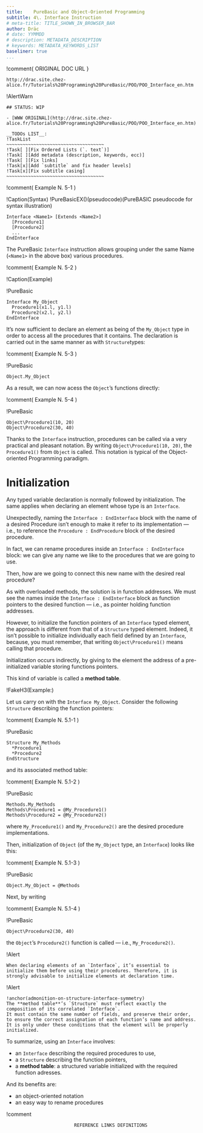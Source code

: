 ```yaml
---
title:    PureBasic and Object-Oriented Programming
subtitle: 4\. Interface Instruction
# meta-title: TITLE_SHOWN_IN_BROWSER_BAR
author: Dräc
# date: YYMMDD
# description: METADATA_DESCRIPTION
# keywords: METADATA_KEYWORDS_LIST
baseliner: true
...
```


!comment{   ORIGINAL DOC URL   }
~~~~~~~~~~~~~~~~~~~~~~~~~~~~~~~~~~~~~~~~~~~~~~~~~~~~~~~~~~~~~~~~~~~~~~~~
http://drac.site.chez-alice.fr/Tutorials%20Programming%20PureBasic/POO/POO_Interface_en.htm
~~~~~~~~~~~~~~~~~~~~~~~~~~~~~~~~~~~~~~~~~~~~~~~~~~~~~~~~~~~~~~~~~~~~~~~~

!AlertWarn
~~~~~~~~~~~~~~~~~~~~~~~~~~~~~~~~~~~~~~~~~~~~~~~~~~~~~~~~~~~~~~~~~~~~~~~~
## STATUS: WIP

- [WWW ORIGINAL](http://drac.site.chez-alice.fr/Tutorials%20Programming%20PureBasic/POO/POO_Interface_en.htm)

__TODOs LIST__:
!TaskList
~~~~~~~~~~~~~~~~~~~~~~~~~~~~~~~~~~~~
!Task[ ][Fix Ordered Lists (`. text`)]
!Task[ ][Add metadata (description, keywords, ecc)]
!Task[ ][Fix links]
!Task[x][Add `subtitle` and fix header levels]
!Task[x][Fix subtitle casing]
~~~~~~~~~~~~~~~~~~~~~~~~~~~~~~~~~~~~
~~~~~~~~~~~~~~~~~~~~~~~~~~~~~~~~~~~~~~~~~~~~~~~~~~~~~~~~~~~~~~~~~~~~~~~~


!comment( Example N. 5-1 )

!Caption(Syntax)
!PureBasicEX()(pseudocode)(PureBASIC pseudocode for syntax illustration)
~~~~~~~~~~~~~~~~~~~~~~~~~~~~~~~~~~~~~~~~~~~~~~~~~~~~~~~~~~~~~~~~~~~~~~~~
Interface <Name1> [Extends <Name2>]
  [Procedure1]
  [Procedure2]
  ...
EndInterface
~~~~~~~~~~~~~~~~~~~~~~~~~~~~~~~~~~~~~~~~~~~~~~~~~~~~~~~~~~~~~~~~~~~~~~~~


The PureBasic `Interface` instruction allows grouping under the same Name (`<Name1>` in the above box) various procedures.

!comment( Example N. 5-2 )

!Caption(Example)

!PureBasic
~~~~~~~~~~~~~~~~~~~~~~~~~~~~~~~~~~~~~~~~~~~~~~~~~~~~~~~~~~~~~~~~~~~~~~~~
Interface My_Object
  Procedure1(x1.l, y1.l)
  Procedure2(x2.l, y2.l)
EndInterface
~~~~~~~~~~~~~~~~~~~~~~~~~~~~~~~~~~~~~~~~~~~~~~~~~~~~~~~~~~~~~~~~~~~~~~~~


It’s now sufficient to declare an element as being of the `My_Object` type in order to access all the procedures that it contains. The declaration is carried out in the same manner as with `Structure`types:

!comment( Example N. 5-3 )

!PureBasic
~~~~~~~~~~~~~~~~~~~~~~~~~~~~~~~~~~~~~~~~~~~~~~~~~~~~~~~~~~~~~~~~~~~~~~~~
Object.My_Object
~~~~~~~~~~~~~~~~~~~~~~~~~~~~~~~~~~~~~~~~~~~~~~~~~~~~~~~~~~~~~~~~~~~~~~~~


As a result, we can now acess the `Object`’s functions directly:

!comment( Example N. 5-4 )

!PureBasic
~~~~~~~~~~~~~~~~~~~~~~~~~~~~~~~~~~~~~~~~~~~~~~~~~~~~~~~~~~~~~~~~~~~~~~~~
Object\Procedure1(10, 20)
Object\Procedure2(30, 40)
~~~~~~~~~~~~~~~~~~~~~~~~~~~~~~~~~~~~~~~~~~~~~~~~~~~~~~~~~~~~~~~~~~~~~~~~


Thanks to the `Interface` instruction, procedures can be called via a very practical and pleasant notation.
By writing `Object\Procedure1(10, 20)`, the `Procedure1()` from `Object` is called.
This notation is typical of the Object-oriented Programming paradigm.

# Initialization

Any typed variable declaration is normally followed by initialization. The same applies when declaring an element whose type is an `Interface`.

Unexpectedly, naming the `Interface : EndInterface` block with the name of a desired Procedure isn’t enough to make it refer to its implementation — i.e., to reference the `Procedure : EndProcedure` block of the desired procedure.

In fact, we can rename procedures inside an `Interface : EndInterface` block: we can give any name we like to the procedures that we are going to use.

Then, how are we going to connect this new name with the desired real procedure?

As with overloaded methods, the solution is in function addresses.
We must see the names inside the `Interface : EndInterface` block as function pointers to the desired function — i.e., as pointer holding function addresses.

However, to initialize the function pointers of an `Interface` typed element, the approach is different from that of a `Structure` typed element.
Indeed, it isn’t possible to initialize individually each field defined by an `Interface`, because, you must remember, that writing `Object\Procedure1()` means calling that procedure.

Initialization occurs indirectly, by giving to the element the address of a pre-initialized variable storing functions pointers.

This kind of variable is called a **method table**.

!FakeH3(Example:)

Let us carry on with the `Interface My_Object`.
Consider the following `Structure` describing the function pointers:

!comment( Example N. 5.1-1 )

!PureBasic
~~~~~~~~~~~~~~~~~~~~~~~~~~~~~~~~~~~~~~~~~~~~~~~~~~~~~~~~~~~~~~~~~~~~~~~~
Structure My_Methods
  *Procedure1
  *Procedure2
EndStructure
~~~~~~~~~~~~~~~~~~~~~~~~~~~~~~~~~~~~~~~~~~~~~~~~~~~~~~~~~~~~~~~~~~~~~~~~


and its associated method table:

!comment( Example N. 5.1-2 )

!PureBasic
~~~~~~~~~~~~~~~~~~~~~~~~~~~~~~~~~~~~~~~~~~~~~~~~~~~~~~~~~~~~~~~~~~~~~~~~
Methods.My_Methods
Methods\Procedure1 = @My_Procedure1()
Methods\Procedure2 = @My_Procedure2()
~~~~~~~~~~~~~~~~~~~~~~~~~~~~~~~~~~~~~~~~~~~~~~~~~~~~~~~~~~~~~~~~~~~~~~~~


where `My_Procedure1()` and `My_Procedure2()` are the desired procedure implementations.

Then, initialization of `Object` (of the `My_Object` type, an `Interface`) looks like this:

!comment( Example N. 5.1-3 )

!PureBasic
~~~~~~~~~~~~~~~~~~~~~~~~~~~~~~~~~~~~~~~~~~~~~~~~~~~~~~~~~~~~~~~~~~~~~~~~
Object.My_Object = @Methods
~~~~~~~~~~~~~~~~~~~~~~~~~~~~~~~~~~~~~~~~~~~~~~~~~~~~~~~~~~~~~~~~~~~~~~~~


Next, by writing

!comment( Example N. 5.1-4 )

!PureBasic
~~~~~~~~~~~~~~~~~~~~~~~~~~~~~~~~~~~~~~~~~~~~~~~~~~~~~~~~~~~~~~~~~~~~~~~~
Object\Procedure2(30, 40)
~~~~~~~~~~~~~~~~~~~~~~~~~~~~~~~~~~~~~~~~~~~~~~~~~~~~~~~~~~~~~~~~~~~~~~~~


the `Object`’s `Procedure2()` function is called — i.e., `My_Procedure2()`.

!Alert
~~~~~~~~~~~~~~~~~~~~~~~~~~~~~~~~~~~~~~~~~~~~~~~~~~~~~~~~~~~~~~~~~~~~~~~~~~~~~~~
When declaring elements of an `Interface`, it’s essential to initialize them before using their procedures. Therefore, it is strongly advisable to initialize elements at declaration time.
~~~~~~~~~~~~~~~~~~~~~~~~~~~~~~~~~~~~~~~~~~~~~~~~~~~~~~~~~~~~~~~~~~~~~~~~~~~~~~~


!Alert
~~~~~~~~~~~~~~~~~~~~~~~~~~~~~~~~~~~~~~~~~~~~~~~~~~~~~~~~~~~~~~~~~~~~~~~~~~~~~~~
!anchor(admonition-on-structure-interface-symmetry)
The **method table**’s `Structure` must reflect exactly the composition of its correlated `Interface`.
It must contain the same number of fields, and preserve their order, to ensure the correct assignation of each function’s name and address.
It is only under these conditions that the element will be properly initialized.
~~~~~~~~~~~~~~~~~~~~~~~~~~~~~~~~~~~~~~~~~~~~~~~~~~~~~~~~~~~~~~~~~~~~~~~~~~~~~~~


To summarize, using an `Interface` involves:

* an `Interface` describing the required procedures to use,
* a `Structure` describing the function pointers,
* a **method table**: a structured variable initialized with the required function adresses.

And its benefits are:

* an object-oriented notation
* an easy way to rename procedures

!comment
~~~~~~~~~~~~~~~~~~~~~~~~~~~~~~~~~~~~~~~~~~~~~~~~~~~~~~~~~~~~~~~~~~~~~~~~~~~~~~
                         REFERENCE LINKS DEFINITIONS                          
~~~~~~~~~~~~~~~~~~~~~~~~~~~~~~~~~~~~~~~~~~~~~~~~~~~~~~~~~~~~~~~~~~~~~~~~~~~~~~

